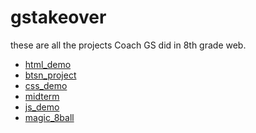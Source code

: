 # gstakeover
these are all the projects Coach GS did in 8th grade web.
<uL>
<li> <a href="html_demo" target="_blank">html_demo</a></li>
  <li> <a href="btsn_project" target="_blank">btsn_project</a></li>
  <li> <a href="css_demo" target="_blank">css_demo</a></li>
  <li> <a href="midterm" target="_blank">midterm</a></li>
  <li> <a href="js_demo" target="_blank">js_demo</a></li>
  <li> <a href="magic_8ball" target="_blank">magic_8ball</a></li>
  
</uL>
